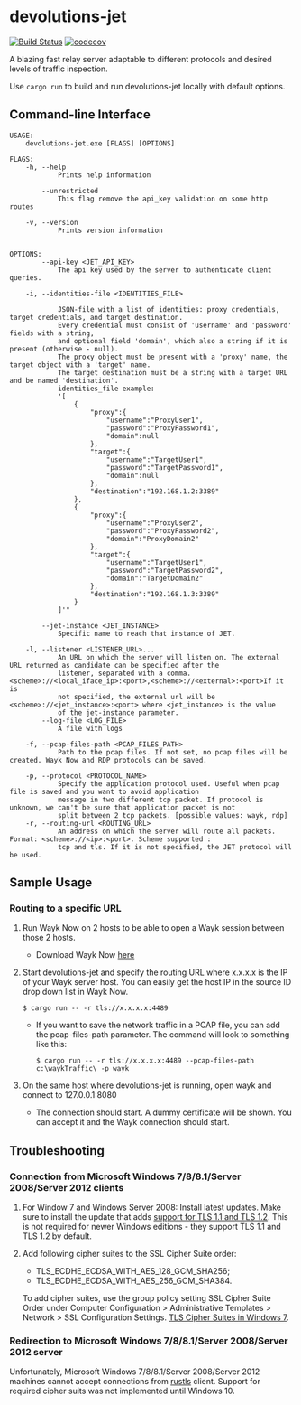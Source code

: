 # devolutions-jet

[![Build Status](https://travis-ci.com/vaffeine/devolutions-jet.svg?token=FxErzCAno8oL7CSUGoD1&branch=rdp)](https://travis-ci.com/vaffeine/devolutions-jet)
[![codecov](https://codecov.io/gh/vaffeine/devolutions-jet/branch/rdp/graph/badge.svg?token=eXgEoo0BnD)](https://codecov.io/gh/vaffeine/devolutions-jet)

A blazing fast relay server adaptable to different protocols and desired levels of traffic inspection.

Use `cargo run` to build and run devolutions-jet locally with default options.

## Command-line Interface

```
USAGE:
    devolutions-jet.exe [FLAGS] [OPTIONS]

FLAGS:
    -h, --help
            Prints help information

        --unrestricted
            This flag remove the api_key validation on some http routes

    -v, --version
            Prints version information


OPTIONS:
        --api-key <JET_API_KEY>
            The api key used by the server to authenticate client queries.

    -i, --identities-file <IDENTITIES_FILE>

            JSON-file with a list of identities: proxy credentials, target credentials, and target destination.
            Every credential must consist of 'username' and 'password' fields with a string,
            and optional field 'domain', which also a string if it is present (otherwise - null).
            The proxy object must be present with a 'proxy' name, the target object with a 'target' name.
            The target destination must be a string with a target URL and be named 'destination'.
            identities_file example:
            '[
                {
                    "proxy":{
                        "username":"ProxyUser1",
                        "password":"ProxyPassword1",
                        "domain":null
                    },
                    "target":{
                        "username":"TargetUser1",
                        "password":"TargetPassword1",
                        "domain":null
                    },
                    "destination":"192.168.1.2:3389"
                },
                {
                    "proxy":{
                        "username":"ProxyUser2",
                        "password":"ProxyPassword2",
                        "domain":"ProxyDomain2"
                    },
                    "target":{
                        "username":"TargetUser1",
                        "password":"TargetPassword2",
                        "domain":"TargetDomain2"
                    },
                    "destination":"192.168.1.3:3389"
                }
            ]'"

        --jet-instance <JET_INSTANCE>
            Specific name to reach that instance of JET.

    -l, --listener <LISTENER_URL>...
            An URL on which the server will listen on. The external URL returned as candidate can be specified after the
            listener, separated with a comma. <scheme>://<local_iface_ip>:<port>,<scheme>://<external>:<port>If it is
            not specified, the external url will be <scheme>://<jet_instance>:<port> where <jet_instance> is the value
            of the jet-instance parameter.
        --log-file <LOG_FILE>
            A file with logs

    -f, --pcap-files-path <PCAP_FILES_PATH>
            Path to the pcap files. If not set, no pcap files will be created. Wayk Now and RDP protocols can be saved.

    -p, --protocol <PROTOCOL_NAME>
            Specify the application protocol used. Useful when pcap file is saved and you want to avoid application
            message in two different tcp packet. If protocol is unknown, we can't be sure that application packet is not
            split between 2 tcp packets. [possible values: wayk, rdp]
    -r, --routing-url <ROUTING_URL>
            An address on which the server will route all packets. Format: <scheme>://<ip>:<port>. Scheme supported :
            tcp and tls. If it is not specified, the JET protocol will be used.
```

## Sample Usage

### Routing to a specific URL

1. Run Wayk Now on 2 hosts to be able to open a Wayk session between those 2 hosts.
    * Download Wayk Now [here](https://wayk.devolutions.net/home/download)

1. Start devolutions-jet and specify the routing URL where x.x.x.x is the IP of your Wayk server host. You can easily get the host IP in the source ID drop down list in Wayk Now.
    ```
    $ cargo run -- -r tls://x.x.x.x:4489
    ```
    * If you want to save the network traffic in a PCAP file, you can add the pcap-files-path parameter. The command will look to something like this:
        ```
        $ cargo run -- -r tls://x.x.x.x:4489 --pcap-files-path c:\waykTraffic\ -p wayk
        ```

1. On the same host where devolutions-jet is running, open wayk and connect to 127.0.0.1:8080
    * The connection should start. A dummy certificate will be shown. You can accept it and the Wayk connection should start.

## Troubleshooting

### Connection from Microsoft Windows 7/8/8.1/Server 2008/Server 2012 clients

1. For Window 7 and Windows Server 2008: Install latest updates. Make sure to
   install the update that adds
   [support for TLS 1.1 and TLS 1.2](https://support.microsoft.com/en-au/help/3080079/update-to-add-rds-support-for-tls-1-1-and-tls-1-2-in-windows-7-or-wind).
   This is not required for newer Windows editions - they support TLS 1.1 and TLS 1.2 by default.

1. Add following cipher suites to the SSL Cipher Suite order:
    - TLS_ECDHE_ECDSA_WITH_AES_128_GCM_SHA256;
    - TLS_ECDHE_ECDSA_WITH_AES_256_GCM_SHA384.

    To add cipher suites, use the group policy setting SSL Cipher Suite Order
    under Computer Configuration > Administrative Templates > Network > SSL
    Configuration Settings.
    [TLS Cipher Suites in Windows 7](https://docs.microsoft.com/en-us/windows/win32/secauthn/tls-cipher-suites-in-windows-7).

### Redirection to Microsoft Windows 7/8/8.1/Server 2008/Server 2012 server

Unfortunately, Microsoft Windows 7/8/8.1/Server 2008/Server 2012 machines
cannot accept connections from [rustls](https://crates.io/crates/rustls)
client. Support for required cipher suits was not implemented until Windows 10.
